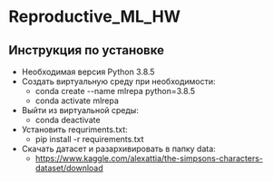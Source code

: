 # Reproductive_ML_HW
## Инструкция по установке
- Необходимая версия Python 3.8.5
- Создать виртуальную среду при необходимости:
  - conda create --name mlrepa python=3.8.5
  - conda activate mlrepa
- Выйти из виртуальной среды:
  - conda deactivate
- Установить requriments.txt:
  - pip install -r requirements.txt 
- Скачать датасет и разархивировать в папку data:
  - https://www.kaggle.com/alexattia/the-simpsons-characters-dataset/download
